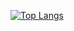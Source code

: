 [![Top Langs](https://github-readme-stats.vercel.app/api/top-langs/?username=5witchkr&langs_count=6?username=anuraghazra&layout=compact?username=anuraghazra&hide=css,html)](https://github.com/5witchkr)

<!--
**5witchkr/5witchkr** is a ✨ _special_ ✨ repository because its `README.md` (this file) appears on your GitHub profile.

Here are some ideas to get you started:

- 🔭 I’m currently working on ...
- 🌱 I’m currently learning ...
- 👯 I’m looking to collaborate on ...
- 🤔 I’m looking for help with ...
- 💬 Ask me about ...
- 📫 How to reach me: ...
- 😄 Pronouns: ...
- ⚡ Fun fact: ...
-->
